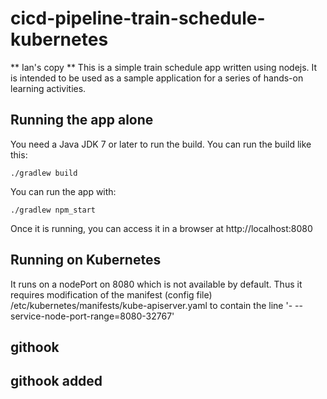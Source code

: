 # cicd-pipeline-train-schedule-kubernetes

** Ian's copy **
This is a simple train schedule app written using nodejs. It is intended to be used as a sample application for a series of hands-on learning activities.

## Running the app alone

You need a Java JDK 7 or later to run the build. You can run the build like this:

    ./gradlew build

You can run the app with:

    ./gradlew npm_start

Once it is running, you can access it in a browser at http://localhost:8080

## Running on Kubernetes
It runs on a nodePort on 8080 which is not available by default. Thus it requires modification
of the manifest (config file) /etc/kubernetes/manifests/kube-apiserver.yaml to contain the line '- --service-node-port-range=8080-32767'

## githook

## githook added

